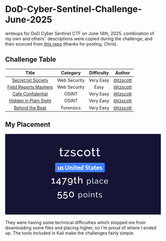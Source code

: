# DoD-Cyber-Sentinel-Challenge-June-2025
writeups for DoD Cyber Sentinel CTF on June 14th, 2025. combination of my own and others'. descriptions were copied during the challenge, and then sourced from [this repo](https://github.com/m4lwhere/DoD-Cyber-Sentinel-2025) (thanks for posting, Chris).
## Challenge Table
| Title | Category | Difficulty | Author |
| :---: | :---: | :---: | :---: |
| [Secret.txt Society](https://github.com/t-z-scott/DoD-Cyber-Sentinel-Challenge-June-2025/blob/main/Web%20Security/Secret.txt-Society.md) | Web Security | Very Easy | [@tzscott](https://github.com/t-z-scott)
| [Field Reports Mayhem](https://github.com/t-z-scott/DoD-Cyber-Sentinel-Challenge-June-2025/blob/main/Web%20Security/Field-Reports-Mayhem.md) | Web Security | Easy | [@tzscott](https://github.com/t-z-scott)
| [Cafe Confidential](https://github.com/t-z-scott/DoD-Cyber-Sentinel-Challenge-June-2025/blob/main/OSINT/Cafe-Confidential.md) | OSINT | Very Easy | [@tzscott](https://github.com/t-z-scott)
| [Hidden in Plain Sight](https://github.com/t-z-scott/DoD-Cyber-Sentinel-Challenge-June-2025/blob/main/OSINT/Hidden-In-Plain-Sight.md) | OSINT | Very Easy | [@tzscott](https://github.com/t-z-scott)
| [Behind the Beat](https://github.com/t-z-scott/DoD-Cyber-Sentinel-Challenge-June-2025/blob/main/Forensics/Behind-the-Beat.md) | Forensics | Very Easy | [@tzscott](https://github.com/t-z-scott)
## My Placement
![image](https://github.com/t-z-scott/DoD-Cyber-Sentinel-Challenge-June-2025/blob/main/dod%20ctf%20score.png)

They were having some technical difficulties which stopped me from downloading some files and placing higher, so I'm proud of where I ended up. The tools included in Kali make the challenges fairly simple.
